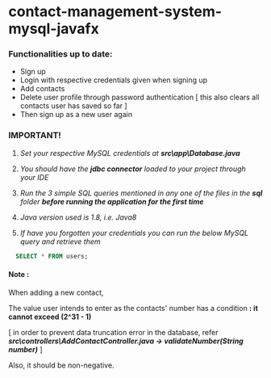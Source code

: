 # contact-management-system-mysql-javafx

### Functionalities up to date:

- Sign up
- Login with respective credentials given when signing up
- Add contacts
- Delete user profile through password authentication [ this also clears all contacts user has saved so far ]
- Then sign up as a new user again



### IMPORTANT!

1. *Set your respective MySQL credentials at* ***src\app\Database.java***

2. *You should have the* ***jdbc connector*** *loaded to your project through your IDE*

3. *Run the 3 simple SQL queries mentioned in any one of the files in the* ***sql*** *folder* ***before running the application for the first time*** 

4. *Java version used is 1.8, i.e. Java8*

5. *If have you forgotten your credentials you can run the below MySQL query and retrieve them*

``` sql
  SELECT * FROM users;
```

#### Note :

When adding a new contact,

The value user intends to enter as the contacts' number has a condition  **: it cannot exceed (2^31 - 1)** 

[ in order to prevent data truncation error in the database, refer ___src\controllers\AddContactController.java -> validateNumber(String number)___ ] 

Also, it should be non-negative.